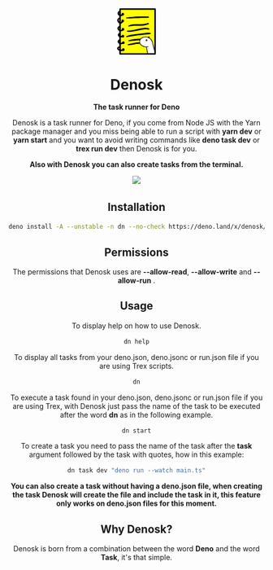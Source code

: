 <div align="center">
   <img width="15%" src="./src/logo.png" alt="#">
   <h1>Denosk</h1
      
**The task runner for Deno**
      
   Denosk is a task runner for Deno, if you come from Node JS with the Yarn package manager and you miss being able to run a script with **yarn dev** or **yarn start** and you want to avoid writing commands like **deno task dev** or **trex run dev** then Denosk is for you.

   **Also with Denosk you can also create tasks from the terminal.**

   <a href="https://www.buymeacoffee.com/erikgiovani" target="_blank">
      <img width="20%" src="https://helloimjessa.files.wordpress.com/2021/06/bmc-button.png">
   </a>
</div>

<div align="center">
   <h2>Installation</h2>
   

```bash
deno install -A --unstable -n dn --no-check https://deno.land/x/denosk/cli.ts

   ```
</div>

<div align="center">
   <h2>Permissions</h2>
   
The permissions that Denosk uses are **--allow-read**, **--allow-write** and **--allow-run** .
</div>

<div align="center">
   <h2>Usage</h2>
   
To display help on how to use Denosk.
```bash
dn help
```

To display all tasks from your deno.json, deno.jsonc or run.json file if you are using Trex scripts.
```bash
dn
```

To execute a task found in your deno.json, deno.jsonc or run.json file if you are using Trex, with Denosk just pass the name of the task to be executed after the word **dn** as in the following example.
```bash
dn start
```

To create a task you need to pass the name of the task after the **task** argument followed by the task with quotes, how in this example:
```bash
dn task dev "deno run --watch main.ts"
```

**You can also create a task without having a deno.json file, when creating the task Denosk will create the file and include the task in it, this feature only works on deno.json files for this moment.**
</div>


<div align="center">
   <h2>Why Denosk?</h2>
   
Denosk is born from a combination between the word **Deno** and the word **Task**, it's that simple.
</div>
